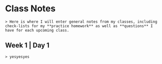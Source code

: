 # Class Notes

    > Here is where I will enter general notes from my classes, including check-lists for my **practice homework** as well as **questions** I have for each upcoming class.

## Week 1 | Day 1

    > yesyesyes
